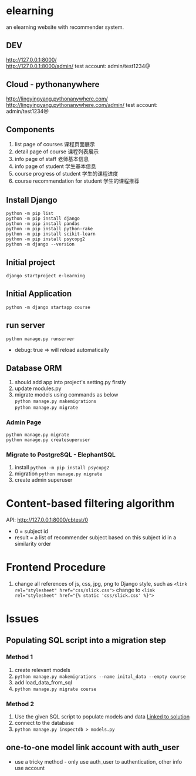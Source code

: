 # elearning
an elearning website with recommender system.
## DEV
http://127.0.0.1:8000/  
http://127.0.0.1:8000/admin/  test account: admin/test1234@  
## Cloud - pythonanywhere
http://lingyingyang.pythonanywhere.com/  
http://lingyingyang.pythonanywhere.com/admin/ test account: admin/test1234@  
## Components
1. list page of courses 课程页面展示
2. detail page of course 课程列表展示
3. info page of staff 老师基本信息
4. info page of student 学生基本信息
5. course progress of student 学生的课程进度
6. course recommendation for student 学生的课程推荐
## Install Django 
`python -m pip list`  
`python -m pip install django`  
`python -m pip install pandas`  
`python -m pip install python-rake`  
`python -m pip install scikit-learn`  
`python -m pip install psycopg2`  
`python -m django --version`
## Initial project
`django startproject e-learning`
## Initial Application
`python -m django startapp course`
## run server
`python manage.py runserver`  
- debug: true => will reload automatically
## Database ORM
1. should add app into project's setting.py firstly
2. update modules.py
3. migrate models using commands as below  
`python manage.py makemigrations`  
`python manage.py migrate`  
### Admin Page
`python manage.py migrate`  
`python manage.py createsuperuser`
### Migrate to PostgreSQL - ElephantSQL
1. install `python -m pip install psycopg2`
2. migration `python manage.py migrate`
3. create admin superuser  
# Content-based filtering algorithm
API: http://127.0.0.1:8000/cbtest/0   
- 0 = subject id
- result = a list of recommender subject based on this subject id in a similarity order
# Frontend Procedure
1. change all references of js, css, jpg, png to Django style, such as `<link rel="stylesheet" href="css/slick.css">` change to `<link rel="stylesheet" href="{% static 'css/slick.css' %}">`
# Issues
## Populating SQL script into a migration step
### Method 1
1. create relevant models
2. `python manage.py makemigrations --name inital_data --empty course`
3. add load_data_from_sql  
4. `python manage.py migrate course`
### Method 2
1. Use the given SQL script to populate models and data [Linked to solution](https://stackoverflow.com/questions/46708521/django-use-the-given-sql-dump-to-create-the-other-models-and-to-populate-the-d?noredirect=1&lq=1)
2. connect to the database
3. `python manage.py inspectdb > models.py`
## one-to-one model link account with auth_user
- use a tricky method - only use auth_user to authentication, other info use account  

